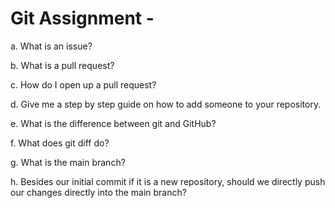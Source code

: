 # Git Assignment - <cecily-li>

a. What is an issue?


b. What is a pull request?

c. How do I open up a pull request?

d. Give me a step by step guide on how to add someone to your repository.

e. What is the difference between git and GitHub?

f. What does git diff do?

g. What is the main branch?

h. Besides our initial commit if it is a new repository, should we directly push our changes directly into the main branch?